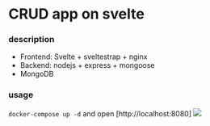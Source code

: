 # CRUD app on svelte

### description
- Frontend: Svelte + sveltestrap + nginx
- Backend: nodejs + express + mongoose
- MongoDB

### usage
`docker-compose up -d` and open [http://localhost:8080]
![](https://github.com/ganochenkodg/svelte-crud/blob/master/sveltecrud.png)
